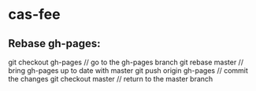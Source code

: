 # cas-fee


Rebase gh-pages:
----------------
git checkout gh-pages // go to the gh-pages branch
git rebase master // bring gh-pages up to date with master
git push origin gh-pages // commit the changes
git checkout master // return to the master branch